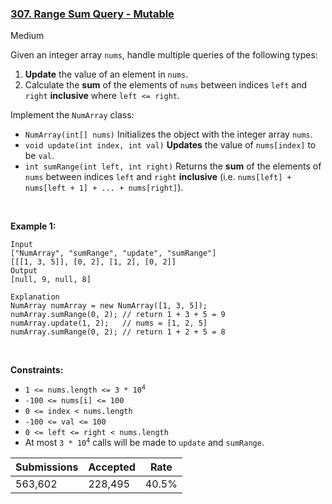 ### [307. Range Sum Query - Mutable](https://leetcode.com/problems/range-sum-query-mutable/)

Medium

Given an integer array `` nums ``, handle multiple queries of the following types:

1.   __Update__ the value of an element in `` nums ``.
2.   Calculate the __sum__ of the elements of `` nums `` between indices `` left `` and `` right `` __inclusive__ where `` left <= right ``.

Implement the `` NumArray `` class:

*   `` NumArray(int[] nums) `` Initializes the object with the integer array `` nums ``.
*   `` void update(int index, int val) `` __Updates__ the value of `` nums[index] `` to be `` val ``.
*   `` int sumRange(int left, int right) `` Returns the __sum__ of the elements of `` nums `` between indices `` left `` and `` right `` __inclusive__ (i.e. `` nums[left] + nums[left + 1] + ... + nums[right] ``).

 

__Example 1:__

```
Input
["NumArray", "sumRange", "update", "sumRange"]
[[[1, 3, 5]], [0, 2], [1, 2], [0, 2]]
Output
[null, 9, null, 8]

Explanation
NumArray numArray = new NumArray([1, 3, 5]);
numArray.sumRange(0, 2); // return 1 + 3 + 5 = 9
numArray.update(1, 2);   // nums = [1, 2, 5]
numArray.sumRange(0, 2); // return 1 + 2 + 5 = 8
```

 

__Constraints:__

*   <code>1 <= nums.length <= 3 * 10<sup>4</sup></code>
*   `` -100 <= nums[i] <= 100 ``
*   `` 0 <= index < nums.length ``
*   `` -100 <= val <= 100 ``
*   `` 0 <= left <= right < nums.length ``
*   At most <code>3 * 10<sup>4</sup></code> calls will be made to `` update `` and `` sumRange ``.

| Submissions    | Accepted     | Rate   |
| -------------- | ------------ | ------ |
| 563,602 | 228,495 | 40.5% |